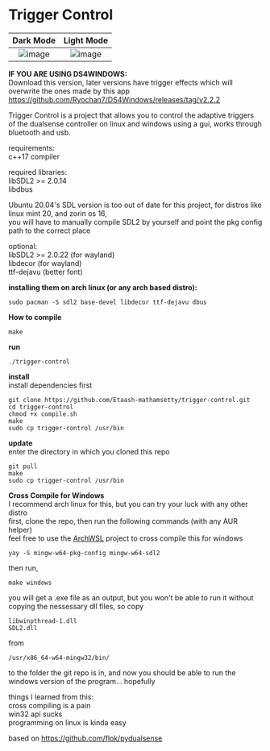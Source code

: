 # Trigger Control

Dark Mode           |  Light Mode
:-------------------------:|:-------------------------:
![image](https://user-images.githubusercontent.com/45927311/166091284-a06013df-f443-48a1-8e15-514690b43200.png) | ![image](https://user-images.githubusercontent.com/45927311/166091275-4f970e14-5a16-4f1e-b96b-4e823cdcfcae.png)

**IF YOU ARE USING DS4WINDOWS:**  
Download this version, later versions have trigger effects which will overwrite the ones made by this app
https://github.com/Ryochan7/DS4Windows/releases/tag/v2.2.2  


Trigger Control is a project that allows you to control the adaptive triggers of the dualsense controller on linux and windows using a gui, works through bluetooth and usb.

requirements:  
c++17 compiler   

required libraries:  
libSDL2 >= 2.0.14  
libdbus  
   
Ubuntu 20.04's SDL version is too out of date for this project, for distros like linux mint 20, and zorin os 16,  
you will have to manually compile SDL2 by yourself and point the pkg config path to the correct place  

optional:  
libSDL2 >= 2.0.22 (for wayland)  
libdecor (for wayland)  
ttf-dejavu (better font)  

**installing them on arch linux (or any arch based distro):**  
```
sudo pacman -S sdl2 base-devel libdecor ttf-dejavu dbus
```  

**How to compile**  

```
make
```  

**run**   
```
./trigger-control
```  

**install**  
install dependencies first
```
git clone https://github.com/Etaash-mathamsetty/trigger-control.git
cd trigger-control
chmod +x compile.sh
make
sudo cp trigger-control /usr/bin
```

**update**  
enter the directory in which you cloned this repo  
```
git pull
make
sudo cp trigger-control /usr/bin
```

**Cross Compile for Windows**  
I recommend arch linux for this, but you can try your luck with any other distro  
first, clone the repo, then run the following commands (with any AUR helper)  
feel free to use the [ArchWSL](https://github.com/yuk7/ArchWSL) project to cross compile this for windows  
```
yay -S mingw-w64-pkg-config mingw-w64-sdl2 
```
then run,  
```
make windows
```
you will get a .exe file as an output, but you won't be able to run it without copying the nessessary dll files, so copy  
```
libwinpthread-1.dll  
SDL2.dll
```
from  
```
/usr/x86_64-w64-mingw32/bin/
```  
to the folder the git repo is in, and now you should be able to run the windows version of the program... hopefully  
  
things I learned from this:  
cross compiling is a pain  
win32 api sucks  
programming on linux is kinda easy  
  
based on https://github.com/flok/pydualsense  
